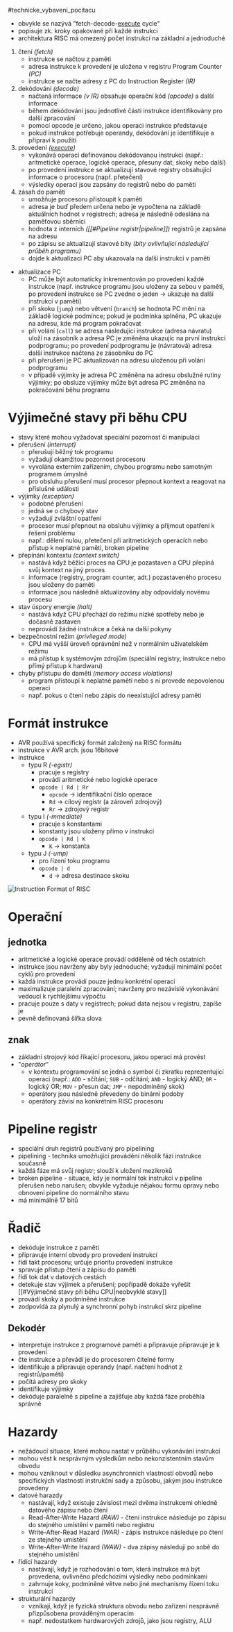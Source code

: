 #technicke_vybaveni_pocitacu 
* obvykle se nazývá "fetch-decode-[execute](https://www.youtube.com/watch?v=ESx_hy1n7HA) cycle"
* popisuje zk. kroky opakované při každé instrukci
* architektura RISC má omezený počet instrukcí na základní a jednoduché
1) čtení *(fetch)*
	* instrukce se načtou z paměti
	* adresa instrukce k provedení je uložena v registru Program Counter *(PC)*
	* instrukce se načte adresy z PC do Instruction Register *(IR)*
2) dekódování *(decode)*
	* načtená informace *(v IR)* obsahuje operační kód *(opcode)* a další informace
	* během dekódování jsou jednotlivé části instrukce identifikovány pro další zpracování
	* pomocí opcode je určeno, jakou operaci instrukce představuje
	* pokud instrukce potřebuje operandy, dekódování je identifikuje a připraví k použití
3) provedení *([execute](https://www.youtube.com/watch?v=ESx_hy1n7HA))*
	* vykonává operaci definovanou dekódovanou instrukcí (např.: aritmetické operace, logické operace, přesuny dat, skoky nebo další)
	* po provedení instrukce se aktualizují stavové registry obsahující informace o procesoru (např. přetečení)
	* výsledky operací jsou zapsány do registrů nebo do paměti
4) zásah do paměti
	* umožňuje procesoru přistoupit k paměti
	* adresa je buď předem určena nebo je vypočtena na základě aktuálních hodnot v registrech; adresa je následně odeslána na paměťovou sběrnici
	* hodnota z interních *([[#Pipeline registr|pipeline]])* registrů je zapsána na adresu
	* po zápisu se aktualizují stavové bity *(bity ovlivňující následující průběh programu)*
	* dojde k aktualizaci PC aby ukazovala na další instrukci v paměti
* aktualizace PC
	* PC může být automaticky inkrementován po provedení každé instrukce (např. instrukce programu jsou uloženy za sebou v paměti, po provedení instrukce se PC zvedne o jeden → ukazuje na další instrukci v paměti)
	* při skoku (`jump`) nebo větvení (`branch`) se hodnota PC mění na základě logické podmínce; pokud je podmínka splněna, PC ukazuje na adresu, kde má program pokračovat
	* při volání (`call`) se adresa následující instrukce (adresa návratu) uloží na zásobník a adresa PC je změněna ukazujíc na první instrukci podprogramu; po provedení podprogramu je (návratová) adresa další instrukce načtena ze zásobníku do PC
	* při přerušení je PC aktualizován na adresu uloženou při volání podprogramu
	* v případě výjimky je adresa PC změněna na adresu obslužné rutiny výjimky; po obsluze výjimky může být adresa PC změněna na pokračování běhu programu
# Výjimečné stavy při běhu CPU
* stavy které mohou vyžadovat speciální pozornost či manipulaci
* přerušení *(interrupt)*
	* přerušují běžný tok programu
	* vyžadují okamžitou pozornost procesoru
	* vyvolána externím zařízením, chybou programu nebo samotným programem úmyslně
	* pro obsluhu přerušení musí procesor přepnout kontext a reagovat na příslušné události
* výjimky *(exception)*
	* podobné přerušení
	* jedná se o chybový stav
	* vyžadují zvláštní opatření
	* procesor musí přepnout na obsluhu výjimky a přijmout opatření k řešení problému
	* např.: dělení nulou, přetečení při aritmetických operacích nebo přístup k neplatné paměti, broken pipeline
* přepínání kontextu *(context switch)*
	* nastává když běžící proces na CPU je pozastaven a CPU přepíná svůj kontext na jiný proces
	* informace (registry, program counter, adt.) pozastaveného procesu jsou uloženy do paměti
	* informace jsou následně aktualizovány aby odpovídaly novému procesu
* stav úspory energie *(halt)*
	* nastává když CPU přechází do režimu nízké spotřeby nebo je dočasně zastaven
	* neprovádí žádné instrukce a čeká na další pokyny
* bezpečnostní režim *(privileged mode)*
	* CPU má vyšší úroveň oprávnění než v normálním uživatelském režimu
	* má přístup k systémovým zdrojům (speciální registry, instrukce nebo přímý přístup k hardwaru)
* chyby přístupu do daměti *(memory access violations)*
	* program přistoupí k neplatné paměti nebo s ní provede nepovolenou operaci
	* např. pokus o čtení nebo zápis do neexistující adresy paměti
# Formát instrukce
* AVR používá specifický formát založený na RISC formátu
* instrukce v AVR arch. jsou 16bitové
* instrukce
	* typu R *(-egistr)*
		* pracuje s registry
		* provádí aritmetické nebo logické operace
		* `opcode | Rd | Rr`
			* `opcode` → identifikační číslo operace
			* `Rd` → cílový registr (a zároveň zdrojový)
			* `Rr` → zdrojový registr
	* typu I *(-mmediate)*
		* pracuje s konstantami
		* konstanty jsou uloženy přímo v instrukci
		* `opcode | Rd | K`
			* `K`  → konstanta
	* typu J *(-ump)*
		* pro řízení toku programu
		* `opcode | d`
			* `d` → adresa destinace skoku

![Instruction Format of RISC](https://external-content.duckduckgo.com/iu/?u=https%3A%2F%2Ftse2.mm.bing.net%2Fth%3Fid%3DOIP.IuwuxpM8SHz8ayVylTbtPwHaGO%26pid%3DApi&f=1&ipt=dceadc4fabacf92783c3696efdc116e935698c9284822c63c2f931e661793a29&ipo=images)
# Operační
## jednotka
* aritmetické a logické operace provádí odděleně od těch ostatních
* instrukce jsou navrženy aby byly jednoduché; vyžadují minimální počet cyklů pro provedení
* každá instrukce provádí pouze jednu konkrétní operaci
* maximalizuje paralelní zpracování; navrženy pro nezávislé vykonávání vedoucí k rychlejšímu výpočtu
* pracuje pouze s daty v registrech; pokud data nejsou v registru, zapíše je
* pevně definovaná šířka slova
## znak
* základní strojový kód říkající procesoru, jakou operaci má provést
* "*operátor*"
	* v kontextu programování se jedná o symbol či zkratku reprezentující operaci (např.: `ADD` - sčítání; `SUB` - odčítání; `AND` - logický AND; `OR` - logický OR; `MOV` - přesun dat; `JMP` - nepodmíněný skok)
	* operátory jsou následně převedeny do binární podoby
	* operátory závisí na konkrétním RISC procesoru
# Pipeline registr
* speciální druh registrů používaný pro pipelining
* pipelining - technika umožňující provádění několik fází instrukce současně
* každá fáze má svůj registr; slouží k uložení mezikroků
* broken pipeline - situace, kdy je normální tok instrukcí v pipeline přerušen nebo narušen; obvykle vyžaduje nějakou formu opravy nebo obnovení pipeline do normálního stavu
* má minimálně 17 bitů
# Řadič
* dekóduje instrukce z paměti
* připravuje interní obvody pro provedení instrukcí
* řídí takt procesoru; určuje prioritu provedení instrukce
* spravuje přístup čtení a zápisu do paměti
* řídí tok dat v datových cestách
* detekuje stav výjimek a přerušení; popřípadě dokáže vyřešit [[#Výjimečné stavy při běhu CPU|neobvyklé stavy]]
* provádí skoky a podmíněné instrukce
* zodpovídá za plynulý a synchronní pohyb instrukcí skrz pipeline
## Dekodér
* interpretuje instrukce z programové paměti a připravuje připravuje je k provedení
* čte instrukce a převádí je do procesorem čitelné formy
* identifikuje a připravuje operandy (např. načtení hodnot z registrů/paměti)
* počítá adresy pro skoky
* identifikuje výjimky
* dekóduje paralelně s pipeline a zajišťuje aby každá fáze proběhla správně
# Hazardy
* nežádoucí situace, které mohou nastat v průběhu vykonávání instrukcí
* mohou vést k nesprávným výsledkům nebo nekonzistentním stavům obvodu
* mohou vzniknout v důsledku asynchronních vlastností obvodů nebo specifických vlastností instrukční sady a způsobu, jakým jsou instrukce provedeny
* datové harazdy
	* nastávají, když existuje závislost mezi dvěma instrukcemi ohledně datového zápisu nebo čtení
	* Read-After-Write Hazard *(RAW)* - čtení instrukce následuje po zápisu do stejného umístění v paměti nebo registru
	* Write-After-Read Hazard *(WAR)* - zápis instrukce následuje po čtení ze stejného umístění
	* Write-After-Write Hazard *(WAW)* - dva zápisy následují po sobě do stejného umístění
* řídící hazardy
	* nastávají, když je rozhodování o tom, která instrukce má být provedena, ovlivněno předchozími výsledky nebo podmínkami
	* zahrnuje koky, podmíněné větve nebo jiné mechanismy řízení toku instrukcí
* strukturální hazardy
	* vznikají, když je fyzická struktura obvodu nebo zařízení nesprávně přizpůsobena prováděným operacím
	* např. nedostatkem hardwarových zdrojů, jako jsou registry, ALU